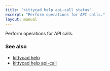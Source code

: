 ```yaml
---
title: "kittycad help api-call status"
excerpt: "Perform operations for API calls."
layout: manual
---
```


Perform operations for API calls.

### See also

* [kittycad help](./kittycad_help)
* [kittycad help api-call](./kittycad_help_api-call)